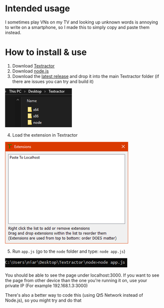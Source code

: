 # Intended usage
I sometimes play VNs on my TV and looking up unknown words is annoying to write on a smartphone, so I made this to simply copy and paste them instead.

# How to install & use

1. Download [Textractor](https://github.com/Artikash/Textractor)
2. Download [node.js](https://nodejs.org/en/download/)
3. Download the [latest release](https://github.com/quijotez/Textractor-PasteToLocalhost/releases/latest) and drop it into the main Textractor folder (if there are issues you can try and build it)

![1](/pictures/1.png)

4. Load the extension in Textractor

![2](/pictures/2.png)

5. Run `app.js` (go to the `node` folder and type: ```node app.js```)

![3](/pictures/3.png)

You should be able to see the page under localhost:3000.
If you want to see the page from other device than the one you're running it on, use your private IP (For example 192.168.1.3:3000)

There's also a better way to code this (using Qt5 Network instead of Node.js), so you might try and do that
